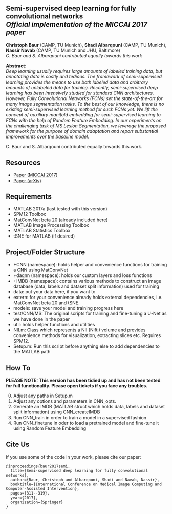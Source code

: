 ## Semi-supervised deep learning for fully convolutional networks<br><i>Official implementation of the MICCAI 2017 paper</i>

**Christoph Baur** (CAMP, TU Munich), **Shadi Albarqouni** (CAMP, TU Munich), **Nassir Navab** (CAMP, TU Munich and JHU, Baltimore)<br>
<i>C. Baur and S. Albarqouni contributed equally towards this work</i>

**Abstract:**<br>
*Deep learning usually requires large amounts of labeled training data, but annotating data is costly and tedious. The framework of semi-supervised learning provides the means to use both labeled data and arbitrary amounts of unlabeled data for training. Recently, semi-supervised deep learning has been intensively studied for standard CNN architectures. However, Fully Convolutional Networks (FCNs) set the state-of-the-art for many image segmentation tasks. To the best of our knowledge, there is no existing semi-supervised learning method for such FCNs yet. We lift the concept of auxiliary manifold embedding for semi-supervised learning to FCNs with the help of Random Feature Embedding. In our experiments on the challenging task of MS Lesion Segmentation, we leverage the proposed framework for the purpose of domain adaptation and report substantial improvements over the baseline model.*

C. Baur and S. Albarqouni contributed equally towards this work.

## Resources
* [Paper (MICCAI 2017)](https://link.springer.com/chapter/10.1007/978-3-319-66179-7_36)
* [Paper (arXiv)](https://arxiv.org/abs/1703.06000)

## Requirements
* MATLAB 2017a (last tested with this version)
* SPM12 Toolbox
* MatConvNet beta 20 (already included here)
* MATLAB Image Processing Toolbox
* MATLAB Statistics Toolbox
* tSNE for MATLAB (if desired)

## Project/Folder Structure

* +CNN (namespace): holds helper and convenience functions for training a CNN using MatConvNet
* +dagnn (namespace): holds our custom layers and loss functions
* +IMDB (namespace): contains various methods to construct an image database (data, labels and dataset split information) used for training
* data: put your data here, if you want to
* extern: for your convenience already holds external dependencies, i.e. MatConvNet beta 20 and tSNE.
* models: save your model and training progress here
* test/CNN/MS: The original scripts for training and fine-tuning a U-Net as we have done in the paper
* util: holds helper functions and utilities
* NII.m: Class which represents a NII (Nifti) volume and provides convenience methods for visualization, extracting slices etc. Requires SPM12.
* Setup.m: Run this script before anything else to add dependencies to the MATLAB path

## How To

**PLEASE NOTE: This version has been tidied up and has not been tested for full functionality. Please open tickets if you face any troubles.**

0. Adjust any paths in Setup.m
1. Adjust any options and parameters in CNN_opts.
2. Generate an IMDB (MATLAB struct which holds data, labels and dataset split information) using CNN_createIMDB
3. Run CNN_train in order to train a model in a supervised fashion
4. Run CNN_finetune in oder to load a pretrained model and fine-tune it using Random Feature Embedding

## Cite Us

If you use some of the code in your work, please cite our paper:

```
@inproceedings{baur2017semi,
  title={Semi-supervised deep learning for fully convolutional networks},
  author={Baur, Christoph and Albarqouni, Shadi and Navab, Nassir},
  booktitle={International Conference on Medical Image Computing and Computer-Assisted Intervention},
  pages={311--319},
  year={2017},
  organization={Springer}
}
```
